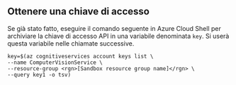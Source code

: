 ## <a name="get-an-access-key"></a>Ottenere una chiave di accesso

Se già stato fatto, eseguire il comando seguente in Azure Cloud Shell per archiviare la chiave di accesso API in una variabile denominata `key`. Si userà questa variabile nelle chiamate successive.

```azurecli
key=$(az cognitiveservices account keys list \
--name ComputerVisionService \
--resource-group <rgn>[Sandbox resource group name]</rgn> \
--query key1 -o tsv)
```
